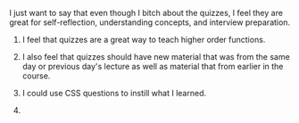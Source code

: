 I just want to say that even though I bitch about the quizzes, I feel they are great for self-reflection, understanding concepts, and interview preparation.

1. I feel that quizzes are a great way to teach higher order functions.

2. I also feel that quizzes should have new material that was from the same day or previous day's lecture as well as material that from earlier in the course.

3. I could use CSS questions to instill what I learned.

4.
